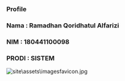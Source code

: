 ### Profile

### Nama 	: Ramadhan Qoridhatul Alfarizi 

### NIM		: 180441100098

### PRODI	: SISTEM 

![site\assets\imagesfavicon.jpg]()